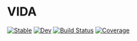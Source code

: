 # VIDA

[![Stable](https://img.shields.io/badge/docs-stable-blue.svg)](https://ptiede.github.io/VIDA.jl/stable)
[![Dev](https://img.shields.io/badge/docs-dev-blue.svg)](https://ptiede.github.io/VIDA.jl/dev)
[![Build Status](https://travis-ci.com/ptiede/VIDA.jl.svg?branch=master)](https://travis-ci.com/ptiede/VIDA.jl)
[![Coverage](https://codecov.io/gh/ptiede/VIDA.jl/branch/master/graph/badge.svg)](https://codecov.io/gh/ptiede/VIDA.jl)
